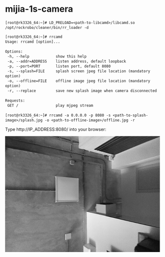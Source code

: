 # mijia-1s-camera

```
[root@rk3326_64:~]# LD_PRELOAD=<path-to-libcamd>/libcamd.so /opt/rockrobo/cleaner/bin/rr_loader -d
```

```
[root@rk3326_64:~]# rrcamd
Usage: rrcamd [option]...

Options:
 -h, --help            show this help
 -a, --addr=ADDRESS    listen address, default loopback
 -p, --port=PORT       listen port, default 8080
 -s, --splash=FILE     splash screen jpeg file location (mandatory option)
 -o, --offline=FILE    offline image jpeg file location (mandatory option)
 -r, --replace         save new splash image when camera disconnected

Requests:
 GET /                 play mjpeg stream

[root@rk3326_64:~]# rrcamd -a 0.0.0.0 -p 8080 -s <path-to-splash-image>/splash.jpg -o <path-to-offline-image>/offline.jpg -r
```

Type http://IP_ADDRESS:8080/ into your browser:

![camera](images/camera.jpg?raw=true "Camera View")
